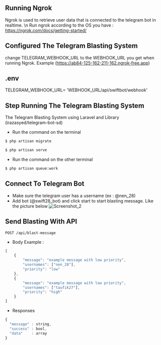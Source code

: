 ## Running Ngrok
Ngrok is used to retrieve user data that is connected to the telegram bot in realtime. \n
Run ngrok according to the OS you have : https://ngrok.com/docs/getting-started/ 

## Configured The Telegram Blasting System
change TELEGRAM_WEBHOOK_URL to the WEBHOOK_URL you get when running Ngrok. Example (https://ab84-125-162-211-162.ngrok-free.app)
## .env 
TELEGRAM_WEBHOOK_URL= 'WEBHOOK_URL/api/swiftbot/webhook'

## Step Running The Telegram Blasting System

The Telegram Blasting System using Laravel and Library (irazasyed/telegram-bot-sd)

- Run the command on the terminal
```bash
$ php artisan migrate
```
```bash
$ php artisan serve
```

- Run the command on the other terminal
```bash
$ php artisan queue:work
```

## Connect To Telegram Bot
- Make sure the telegram user has a username (ex : @nen_28)
- Add bot (@swift28_bot) and click start to start blasting message. Like the picture below
![Screenshot_2](https://github.com/nuraeni28/telegram-blasting/assets/68740508/1e84aa84-fd3d-4f15-8084-622f6dbd3b88)


## Send Blasting With API 

```http
POST /api/blast-message
```
- Body
Example :
```javascript
[
    {
        "message": "example message with low priority",
        "usernames": ["nen_28"],
        "priority": "low"
    },
    {
        "message": "example message with low priority",
        "usernames": ["taufik27"],
        "priority": "high"
    }
]
```

- Responses
```javascript
{
  "message" : string,
  "success" : bool,
  "data"    : array
}
```


